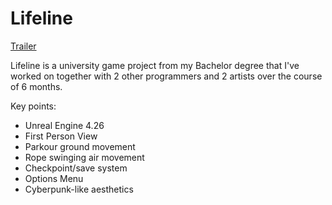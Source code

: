 # Lifeline
[Trailer](https://www.youtube.com/watch?v=m63Ajtj7EhM)

Lifeline is a university game project from my Bachelor degree that I've worked on together with 2 other programmers and 2 artists over the course of 6 months.

Key points:
* Unreal Engine 4.26
* First Person View
* Parkour ground movement
* Rope swinging air movement
* Checkpoint/save system
* Options Menu
* Cyberpunk-like aesthetics 
